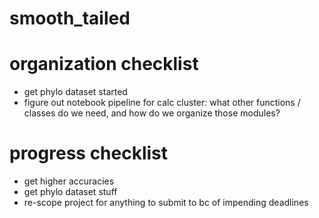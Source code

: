 # smooth_tailed

# organization checklist

- get phylo dataset started
- figure out notebook pipeline for calc cluster: what other functions / classes do we need, and how do we organize those modules?

# progress checklist

- get higher accuracies
- get phylo dataset stuff
- re-scope project for anything to submit to bc of impending deadlines